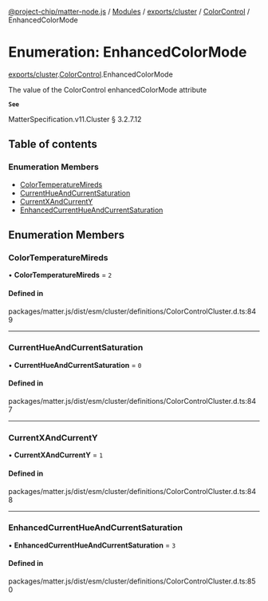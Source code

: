 [@project-chip/matter-node.js](../README.md) / [Modules](../modules.md) / [exports/cluster](../modules/exports_cluster.md) / [ColorControl](../modules/exports_cluster.ColorControl.md) / EnhancedColorMode

# Enumeration: EnhancedColorMode

[exports/cluster](../modules/exports_cluster.md).[ColorControl](../modules/exports_cluster.ColorControl.md).EnhancedColorMode

The value of the ColorControl enhancedColorMode attribute

**`See`**

MatterSpecification.v11.Cluster § 3.2.7.12

## Table of contents

### Enumeration Members

- [ColorTemperatureMireds](exports_cluster.ColorControl.EnhancedColorMode.md#colortemperaturemireds)
- [CurrentHueAndCurrentSaturation](exports_cluster.ColorControl.EnhancedColorMode.md#currenthueandcurrentsaturation)
- [CurrentXAndCurrentY](exports_cluster.ColorControl.EnhancedColorMode.md#currentxandcurrenty)
- [EnhancedCurrentHueAndCurrentSaturation](exports_cluster.ColorControl.EnhancedColorMode.md#enhancedcurrenthueandcurrentsaturation)

## Enumeration Members

### ColorTemperatureMireds

• **ColorTemperatureMireds** = ``2``

#### Defined in

packages/matter.js/dist/esm/cluster/definitions/ColorControlCluster.d.ts:849

___

### CurrentHueAndCurrentSaturation

• **CurrentHueAndCurrentSaturation** = ``0``

#### Defined in

packages/matter.js/dist/esm/cluster/definitions/ColorControlCluster.d.ts:847

___

### CurrentXAndCurrentY

• **CurrentXAndCurrentY** = ``1``

#### Defined in

packages/matter.js/dist/esm/cluster/definitions/ColorControlCluster.d.ts:848

___

### EnhancedCurrentHueAndCurrentSaturation

• **EnhancedCurrentHueAndCurrentSaturation** = ``3``

#### Defined in

packages/matter.js/dist/esm/cluster/definitions/ColorControlCluster.d.ts:850
